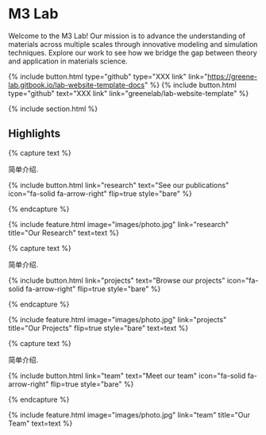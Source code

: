 ---
---

# M3 Lab

Welcome to the M3 Lab! Our mission is to advance the understanding of materials across multiple scales through innovative modeling and simulation techniques. Explore our work to see how we bridge the gap between theory and application in materials science.

{%
  include button.html
  type="github"
  type="XXX link"
  link="https://greene-lab.gitbook.io/lab-website-template-docs"
%}
{%
  include button.html
  type="github"
  text="XXX link"
  link="greenelab/lab-website-template"
%}

{% include section.html %}

## Highlights

{% capture text %}

简单介绍.

{%
  include button.html
  link="research"
  text="See our publications"
  icon="fa-solid fa-arrow-right"
  flip=true
  style="bare"
%}

{% endcapture %}

{%
  include feature.html
  image="images/photo.jpg"
  link="research"
  title="Our Research"
  text=text
%}

{% capture text %}

简单介绍.

{%
  include button.html
  link="projects"
  text="Browse our projects"
  icon="fa-solid fa-arrow-right"
  flip=true
  style="bare"
%}

{% endcapture %}

{%
  include feature.html
  image="images/photo.jpg"
  link="projects"
  title="Our Projects"
  flip=true
  style="bare"
  text=text
%}

{% capture text %}

简单介绍.

{%
  include button.html
  link="team"
  text="Meet our team"
  icon="fa-solid fa-arrow-right"
  flip=true
  style="bare"
%}

{% endcapture %}

{%
  include feature.html
  image="images/photo.jpg"
  link="team"
  title="Our Team"
  text=text
%}
